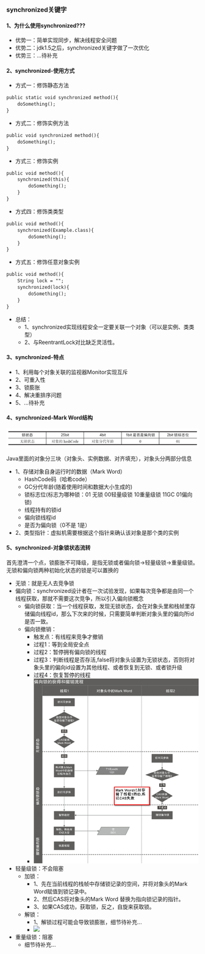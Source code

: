 ### synchronized关键字

#### 1、为什么使用synchronized???

- 优势一：简单实现同步，解决线程安全问题
- 优势二：jdk1.5之后，synchronized关键字做了一次优化
- 优势三：...待补充

#### 2、synchronized-使用方式

- 方式一：修饰静态方法
```markdown
public static void synchronized method(){
    doSomething();
}
```

- 方式二：修饰实例方法
```markdown
public void synchronized method(){
    doSomething();
}
```

- 方式三：修饰实例
```markdown
public void method(){
    synchronized(this){
        doSomething();
    }
}
```

- 方式四：修饰类类型
```markdown
public void method(){
    synchronized(Example.class){
        doSomething();
    }
}
```
- 方式五：修饰任意对象实例
```markdown
public void method(){
    String lock = "";
    synchronized(lock){
        doSomething();
    }
}
```
- 总结：
    - 1、synchronized实现线程安全一定要关联一个对象（可以是实例、类类型）
    - 2、与ReentrantLock对比缺乏灵活性。

#### 3、synchronized-特点

- 1、利用每个对象关联的监视器Monitor实现互斥
- 2、可重入性
- 3、锁膨胀
- 4、解决重排序问题
- 5、...待补充

#### 4、synchronized-Mark Word结构

![](img/对象头.png)

Java里面的对象分三块（对象头、实例数据、对齐填充），对象头分两部分信息

- 1、存储对象自身运行时的数据（Mark Word）
    - HashCode码（哈希code）
    - GC分代年龄(随着使用时间和数据大小生成的)
    - 锁标志位(标志为哪种锁：01 无锁 00轻量级锁 10重量级锁 11GC 01偏向锁)
    - 线程持有的锁id
    - 偏向锁线程id
    - 是否为偏向锁（0不是 1是）
- 2、类型指针：虚拟机需要根据这个指针来确认该对象是那个类的实例

#### 5、synchronized-对象锁状态流转

首先澄清一个点，锁膨胀不可降级，是指无锁或者偏向锁->轻量级锁->重量级锁。无锁和偏向锁两种初始化状态的锁是可以置换的

- 无锁：就是无人去竞争锁
- 偏向锁：synchronized设计者在一次试验发现，如果每次竞争都是由同一个线程获取，那就不需要这次竞争，所以引入偏向锁概念
    - 偏向锁获取：当一个线程获取，发现无锁状态，会在对象头里和栈帧里存储偏向线程id，那么下次来的时候，只需要简单判断对象头里的偏向所id是否一致。
    - 偏向锁撤销：
        - 触发点：有线程来竞争才撤销
        - 过程1：等到全局安全点
        - 过程2：暂停拥有偏向锁的线程
        - 过程3：判断线程是否存活,false将对象头设置为无锁状态，否则将对象头里的偏向id设置为其他线程、或者恢复到无锁、或者锁升级
        - 过程4：恢复暂停的线程
        - ![](img/偏向锁.png)
- 轻量级锁：不会阻塞
    - 加锁：
        - 1、先在当前线程的栈帧中存储锁记录的空间，并将对象头的Mark Word赋值到锁记录中。
        - 2、然后CAS将对象头的Mark Word 替换为指向锁记录的指针。
        - 3、如果CAS成功，获取锁，反之，自旋来获取锁。
    - 解锁：
        - 1、解锁过程可能会导致锁膨胀，细节待补充...
        - ![](https://upload-images.jianshu.io/upload_images/2615789-0c92d94dad8bdc27.png?imageMogr2/auto-orient/strip%7CimageView2/2/w/794)
- 重量级锁：阻塞
    - 细节待补充...

